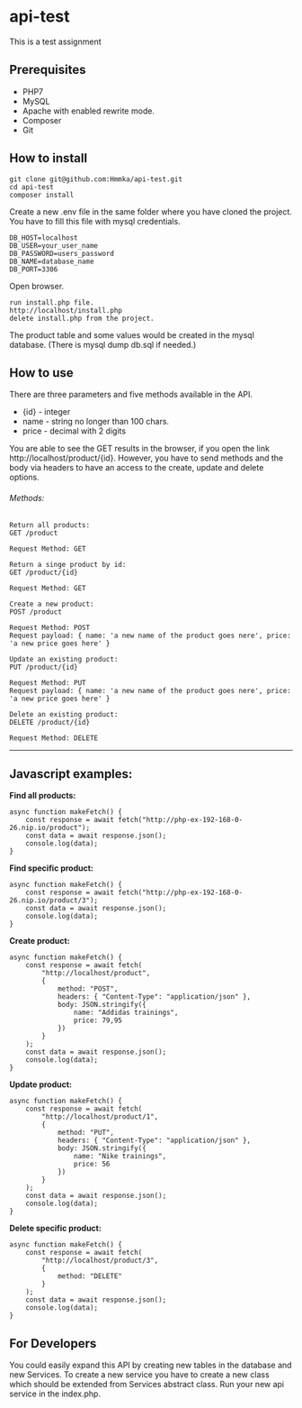 # api-test

This is a test assignment
## Prerequisites

- PHP7
- MySQL
- Apache with enabled rewrite mode. 
- Composer
- Git

## How to install
```
git clone git@github.com:Hmmka/api-test.git
cd api-test
composer install
```
Create a new .env file in the same folder where you have cloned the project. 
You have to fill this file with mysql credentials.

```
DB_HOST=localhost
DB_USER=your_user_name
DB_PASSWORD=users_password
DB_NAME=database_name
DB_PORT=3306
```

Open browser.
```
run install.php file.
http://localhost/install.php 
delete install.php from the project. 
```
The product table and some values would be created in the mysql database. (There is mysql dump db.sql if needed.)

## How to use
There are three parameters and five methods available in the API.
- {id} - integer
- name - string no longer than 100 chars.
- price - decimal with 2 digits

You are able to see the GET results in the browser, if you open the link http://localhost/product/{id}. 
However, you have to send methods and the body via headers to have an access to the create, update and delete options. 

###### Methods:

```
Return all products:
GET /product

Request Method: GET

Return a singe product by id:
GET /product/{id}

Request Method: GET

Create a new product:
POST /product

Request Method: POST
Request payload: { name: 'a new name of the product goes nere', price: 'a new price goes here' }

Update an existing product:
PUT /product/{id}

Request Method: PUT
Request payload: { name: 'a new name of the product goes nere', price: 'a new price goes here' }

Delete an existing product:
DELETE /product/{id}

Request Method: DELETE
```
---------------

## Javascript examples:

**Find all products:**
```
async function makeFetch() {
    const response = await fetch("http://php-ex-192-168-0-26.nip.io/product");
    const data = await response.json();
    console.log(data);
}
```

**Find specific product:**
```
async function makeFetch() {
    const response = await fetch("http://php-ex-192-168-0-26.nip.io/product/3");
    const data = await response.json();
    console.log(data);
}
```

**Create product:**
```
async function makeFetch() {
    const response = await fetch(
        "http://localhost/product",
        {
            method: "POST",
            headers: { "Content-Type": "application/json" },
            body: JSON.stringify({
                name: "Addidas trainings",
                price: 79,95
            })
        }
    );
    const data = await response.json();
    console.log(data);
}
```

**Update product:**
```
async function makeFetch() {
    const response = await fetch(
        "http://localhost/product/1",
        {
            method: "PUT",
            headers: { "Content-Type": "application/json" },
            body: JSON.stringify({
                name: "Nike trainings",
                price: 56
            })
        }
    );
    const data = await response.json();
    console.log(data);
}
```

**Delete specific product:**
```
async function makeFetch() {
    const response = await fetch(
        "http://localhost/product/3",
        {
            method: "DELETE"
        }
    );
    const data = await response.json();
    console.log(data);
}
```

## For Developers

You could easily expand this API by creating new tables in the database and new Services. 
To create a new service you have to create a new class which should be extended from Services abstract class.
Run your new api service in the index.php. 


